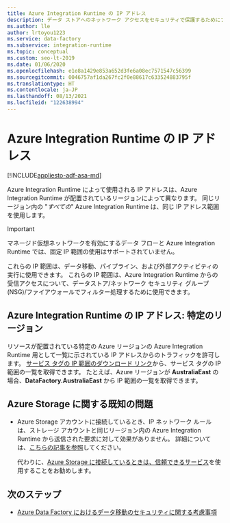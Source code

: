```yaml
---
title: Azure Integration Runtime の IP アドレス
description: データ ストアへのネットワーク アクセスをセキュリティで保護するためにファイアウォールを適切に構成するには、どの IP アドレスからの受信トラフィックを許可する必要があるかについて説明します。
ms.author: lle
author: lrtoyou1223
ms.service: data-factory
ms.subservice: integration-runtime
ms.topic: conceptual
ms.custom: seo-lt-2019
ms.date: 01/06/2020
ms.openlocfilehash: e1e8a1429e853a652d3fe6a08ec7571547c56399
ms.sourcegitcommit: 0046757af1da267fc2f0e88617c633524883795f
ms.translationtype: HT
ms.contentlocale: ja-JP
ms.lasthandoff: 08/13/2021
ms.locfileid: "122638994"
---
```

# <a name="azure-integration-runtime-ip-addresses"></a>Azure Integration Runtime の IP アドレス

[!INCLUDE[appliesto-adf-asa-md](includes/appliesto-adf-asa-md.md)]

Azure Integration Runtime によって使用される IP アドレスは、Azure Integration Runtime が配置されているリージョンによって異なります。 同じリージョン内の "*すべての*" Azure Integration Runtime は、同じ IP アドレス範囲を使用します。

> [!IMPORTANT]  
> マネージド仮想ネットワークを有効にするデータ フローと Azure Integration Runtime では、固定 IP 範囲の使用はサポートされていません。
>
> これらの IP 範囲は、データ移動、パイプライン、および外部アクティビティの実行に使用できます。 これらの IP 範囲は、Azure Integration Runtime からの受信アクセスについて、データストア/ネットワーク セキュリティ グループ (NSG)/ファイアウォールでフィルター処理するために使用できます。 

## <a name="azure-integration-runtime-ip-addresses-specific-regions"></a>Azure Integration Runtime の IP アドレス: 特定のリージョン

リソースが配置されている特定の Azure リージョンの Azure Integration Runtime 用として一覧に示されている IP アドレスからのトラフィックを許可します。 [サービス タグの IP 範囲のダウンロード リンク](../virtual-network/service-tags-overview.md#discover-service-tags-by-using-downloadable-json-files)から、サービス タグの IP 範囲の一覧を取得できます。 たとえば、Azure リージョンが **AustraliaEast** の場合、**DataFactory.AustraliaEast** から IP 範囲の一覧を取得できます。


## <a name="known-issue-with-azure-storage"></a>Azure Storage に関する既知の問題

* Azure Storage アカウントに接続しているとき、IP ネットワーク ルールは、ストレージ アカウントと同じリージョン内の Azure Integration Runtime から送信された要求に対して効果がありません。 詳細については、[こちらの記事を参照](../storage/common/storage-network-security.md#grant-access-from-an-internet-ip-range)してください。 

  代わりに、[Azure Storage に接続しているときは、信頼できるサービス](https://techcommunity.microsoft.com/t5/azure-data-factory/data-factory-is-now-a-trusted-service-in-azure-storage-and-azure/ba-p/964993)を使用することをお勧めします。 

## <a name="next-steps"></a>次のステップ

* [Azure Data Factory におけるデータ移動のセキュリティに関する考慮事項](data-movement-security-considerations.md)